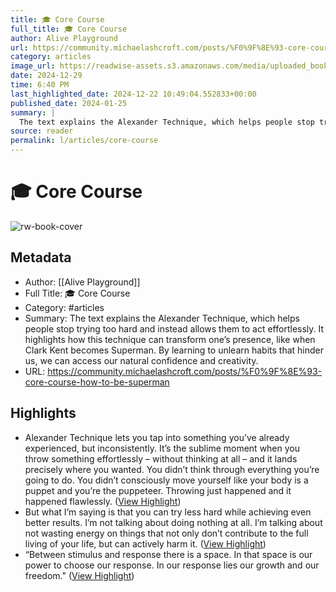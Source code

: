 ```yaml
---
title: 🎓 Core Course
full_title: 🎓 Core Course
author: Alive Playground
url: https://community.michaelashcroft.com/posts/%F0%9F%8E%93-core-course-how-to-be-superman
category: articles
image_url: https://readwise-assets.s3.amazonaws.com/media/uploaded_book_covers/profile_276497/c-9a53078e0c8088331e3a0bd3aaee4a3de8ef70d17ee7d72f6afc985f3cb93117.jpg
date: 2024-12-29
time: 6:40 PM
last_highlighted_date: 2024-12-22 10:49:04.552833+00:00
published_date: 2024-01-25
summary: |
  The text explains the Alexander Technique, which helps people stop trying too hard and instead allows them to act effortlessly. It highlights how this technique can transform one’s presence, like when Clark Kent becomes Superman. By learning to unlearn habits that hinder us, we can access our natural confidence and creativity.
source: reader
permalink: l/articles/core-course
---
```

# 🎓 Core Course

![rw-book-cover](https://readwise-assets.s3.amazonaws.com/media/uploaded_book_covers/profile_276497/c-9a53078e0c8088331e3a0bd3aaee4a3de8ef70d17ee7d72f6afc985f3cb93117.jpg)

## Metadata
- Author: [[Alive Playground]]
- Full Title: 🎓 Core Course
- Category: #articles
- Summary: The text explains the Alexander Technique, which helps people stop trying too hard and instead allows them to act effortlessly. It highlights how this technique can transform one’s presence, like when Clark Kent becomes Superman. By learning to unlearn habits that hinder us, we can access our natural confidence and creativity.
- URL: https://community.michaelashcroft.com/posts/%F0%9F%8E%93-core-course-how-to-be-superman

## Highlights
- Alexander Technique lets you tap into something you’ve already experienced, but inconsistently. It’s the sublime moment when you throw something effortlessly – without thinking at all – and it lands precisely where you wanted. You didn’t think through everything you’re going to do. You didn’t consciously move yourself like your body is a puppet and you’re the puppeteer. Throwing just happened and it happened flawlessly. ([View Highlight](https://read.readwise.io/read/01jfpzn47mvss42m27jkedqt79))
- But what I’m saying is that you can try less hard while achieving even better results. I’m not talking about doing nothing at all. I’m talking about not wasting energy on things that not only don’t contribute to the full living of your life, but can actively harm it. ([View Highlight](https://read.readwise.io/read/01jfpzqyhpppzmbbgm2nj1vcv1))
- “Between stimulus and response there is a space. In that space is our power to choose our response. In our response lies our growth and our freedom." ([View Highlight](https://read.readwise.io/read/01jfpzr8mgtbns3rh89hk760dw))


